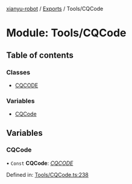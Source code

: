 [xianyu-robot](../README.md) / [Exports](../modules.md) / Tools/CQCode

# Module: Tools/CQCode

## Table of contents

### Classes

- [CQCODE](../classes/tools_cqcode.cqcode.md)

### Variables

- [CQCode](tools_cqcode.md#cqcode)

## Variables

### CQCode

• `Const` **CQCode**: [*CQCODE*](../classes/tools_cqcode.cqcode.md)

Defined in: [Tools/CQCode.ts:238](https://github.com/blacktunes/xianyu-robot/blob/ba6672b/src/Tools/CQCode.ts#L238)
